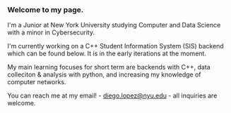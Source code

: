 ### Welcome to my page. 

I'm a Junior at New York University studying Computer and Data Science with a minor in Cybersecurity. 

I'm currently working on a C++ Student Information System (SIS) backend which can be found below. It is in the early iterations at the moment. 

My main learning focuses for short term are backends with C++, data colleciton & analysis with python, and increasing my knowledge of computer networks. 

You can reach me at my email! - diego.lopez@nyu.edu - all inquiries are welcome. 
